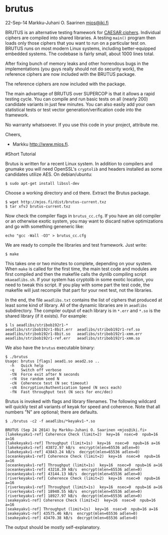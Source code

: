 brutus
======

22-Sep-14  Markku-Juhani O. Saarinen <mjos@iki.fi>

BRUTUS is an alternative testing framework for [CAESAR ciphers](http://competitions.cr.yp.to/caesar-submissions.html).
Individual ciphers are compiled into shared libraries. A testing `main()` 
program then loads only those ciphers that you want to run on a particular 
test on. BRUTUS runs on most modern Linux systems, including better-equipped
embedded systems. The codebase is fairly small, about 1000 lines total.

After fixing bunch of memory leaks and other horrendous bugs in the
implementations (you guys really should not do security work),
the reference ciphers are now included with the BRUTUS package.

The reference ciphers are now included with the package.

The main advantage of BRUTUS over SUPERCOP is that it allows a rapid
testing cycle. You can compile and run basic tests on all (nearly 200)
candidate variants in just few minutes. You can also easily add your own
statistical tests or test vector generation/verification code into the
framework.

No warranty whatsoever. If you use this code in your project, attribute me.

Cheers,
- Markku http://www.mjos.fi.

#Short Tutorial

Brutus is written for a recent Linux system. In addition to compilers
and gnumake you will need OpenSSL's `cryptolib` and headers installed as 
some candidates utilize AES. On debian/ubuntu:
```
$ sudo apt-get install libssl-dev
```
Choose a working directory and cd there. Extract the Brutus package.
```
$ wget http://mjos.fi/dist/brutus-current.txz
$ tar xfvJ brutus-current.txz
```
Now check the compiler flags in `brutus_cc.cfg`. If you have an old compiler 
or an otherwise exotic system, you may want to discard native optimizations and
go with something geneneric like:
```
echo "gcc -Wall -O3" > brutus_cc.cfg 
```

We are ready to compile the libraries and test framework. Just write:
```
$ make
```
This takes one or two minutes to complete, depending on your system.
When `make` is called for the first time, the main test code and modules
are first compiled and then the makefile calls the dynlib compiling
script `mkaeadlibs.sh`. If your system has cryptolib in some exotic location,
you need to tweak this script. If you play with some part the test code, the
makefile will just recompile that part for your next test, not the libraries.

In the end, the file `aeadlibs.txt` contains the list of ciphers that produced
at least some kind of library. All of the dynamic libraries are in `aeadlibs`
subdirectory. The compiler output of each library is in `*.err` and `*.so` is
the shared library (if it exists). For example:

```
$ ls aeadlibs/stribob192r1-*
aeadlibs/stribob192r1-8bit.err  aeadlibs/stribob192r1-ref.so
aeadlibs/stribob192r1-8bit.so   aeadlibs/stribob192r1-xmm.err
aeadlibs/stribob192r1-ref.err   aeadlibs/stribob192r1-xmm.so
```
We also have the `brutus` executable binary:

```
$ ./brutus
Usage: brutus [flags] aead1.so aead2.so ..
  -h   Quick help
  -q   Switch off verbose
  -tN  Force exit after N seconds
  -rN  Use random seed N
  -cN  Coherence test (N sec timeout)
  -sN  Encryption/Authentication Speed (N secs each)
  -fN  Fast throughput test (N secs for enc/dec)
```
Brutus is invoked with flags and library filenames. The following wildcard 
will quickly test all variants of keyak for speed and coherence. Note that
all numbers "N" are optional; there are defaults. 
```
$ ./brutus -c2 -f aeadlibs/*keyakv1-*.so

BRUTUS (Sep 24 2014) by Markku-Juhani O. Saarinen <mjos@iki.fi>
[lakekeyakv1-ref] Coherence Check (limit=2)  key=16  nsec=0  npub=16  a=16
[lakekeyakv1-ref] Throughput (limit=1s)  key=16  nsec=0  npub=16 a=16
[lakekeyakv1-ref] 43872.97 kB/s  encrypt(mlen=65536 adlen=0) 
[lakekeyakv1-ref] 43843.24 kB/s  decrypt(mlen=65536 adlen=0)
[oceankeyakv1-ref] Coherence Check (limit=2)  key=16  nsec=0  npub=16  a=16
[oceankeyakv1-ref] Throughput (limit=1s)  key=16  nsec=0  npub=16 a=16
[oceankeyakv1-ref] 43218.39 kB/s  encrypt(mlen=65536 adlen=0) 
[oceankeyakv1-ref] 43144.13 kB/s  decrypt(mlen=65536 adlen=0) 
[riverkeyakv1-ref] Coherence Check (limit=2)  key=16  nsec=0  npub=16  a=16
[riverkeyakv1-ref] Throughput (limit=1s)  key=16  nsec=0  npub=16 a=16
[riverkeyakv1-ref] 18940.55 kB/s  encrypt(mlen=65536 adlen=0) 
[riverkeyakv1-ref] 18927.97 kB/s  decrypt(mlen=65536 adlen=0) 
[seakeyakv1-ref] Coherence Check (limit=2)  key=16  nsec=0  npub=16  a=16
[seakeyakv1-ref] Throughput (limit=1s)  key=16  nsec=0  npub=16 a=16
[seakeyakv1-ref] 43575.46 kB/s  encrypt(mlen=65536 adlen=0) 
[seakeyakv1-ref] 43470.38 kB/s  decrypt(mlen=65536 adlen=0)
```
The output should be mostly self-explanatory.

